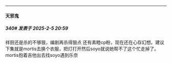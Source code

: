 ﻿
*****

####  天邪鬼  
##### 340#       发表于 2025-2-5 20:59

祥厨还是杀的不够狠，编剧再杀得狠点
还有素睦cp粉，现在还在心存幻想。建议下集就是mortis去换个衣服，把灯打开然后soyo就说她帮不了这个忙走掉了。mortis抱着吉他出去找soyo遇到乐奈

